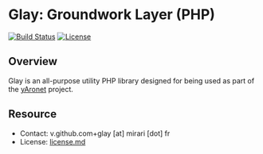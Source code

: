 # Glay: Groundwork Layer (PHP)

[![Build Status](https://img.shields.io/github/actions/workflow/status/r3c/glay-php/verify.yml?branch=master)](https://github.com/r3c/glay-php/actions/workflows/verify.yml)
[![License](https://img.shields.io/github/license/r3c/glay-php.svg)](https://opensource.org/licenses/MIT)

## Overview

Glay is an all-purpose utility PHP library designed for being used as part of
the [yAronet](https://github.com/r3c/yaronet) project.

## Resource

- Contact: v.github.com+glay [at] mirari [dot] fr
- License: [license.md](license.md)
